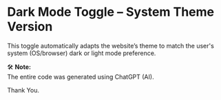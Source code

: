 # Dark Mode Toggle – System Theme Version

This toggle automatically adapts the website’s theme to match the user's system (OS/browser) dark or light mode preference.

🛠️ **Note:**  
The entire code was generated using ChatGPT (AI).

Thank You.
